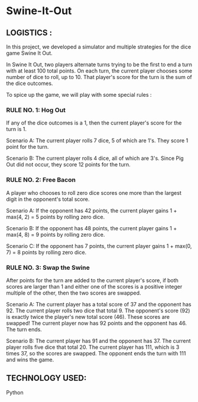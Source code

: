 # Swine-It-Out

## LOGISTICS :
In this project, we developed a simulator and multiple strategies for the dice game Swine It Out.

In Swine It Out, two players alternate turns trying to be the first to end a turn with at least 100 total points. On each turn, the current player chooses some number of dice to roll, up to 10. That player's score for the turn is the sum of the dice outcomes.

To spice up the game, we will play with some special rules :

### RULE NO. 1: Hog Out

If any of the dice outcomes is a 1, then the current player's score for the turn is 1.

Scenario A: The current player rolls 7 dice, 5 of which are 1's. They score 1 point for the turn.

Scenario B: The current player rolls 4 dice, all of which are 3's. Since Pig Out did not occur, they score 12 points for the turn.

### RULE NO. 2: Free Bacon 

A player who chooses to roll zero dice scores one more than the largest digit in the opponent's total score.

Scenario A: If the opponent has 42 points, the current player gains 1 + max(4, 2) = 5 points by rolling zero dice.

Scenario B: If the opponent has 48 points, the current player gains 1 + max(4, 8) = 9 points by rolling zero dice.

Scenario C: If the opponent has 7 points, the current player gains 1 + max(0, 7) = 8 points by rolling zero dice.

### RULE NO. 3: Swap the Swine

After points for the turn are added to the current player's score, if both scores are larger than 1 and either one of the scores is a positive integer multiple of the other, then the two scores are swapped.

Scenario A: The current player has a total score of 37 and the opponent has 92. The current player rolls two dice that total 9. The opponent's score (92) is exactly twice the player's new total score (46). These scores are swapped! The current player now has 92 points and the opponent has 46. The turn ends.

Scenario B: The current player has 91 and the opponent has 37. The current player rolls five dice that total 20. The current player has 111, which is 3 times 37, so the scores are swapped. The opponent ends the turn with 111 and wins the game.

## TECHNOLOGY USED: 

Python
